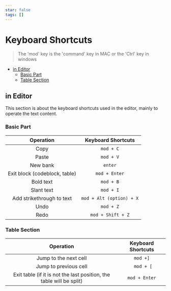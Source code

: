```yaml
---
star: false
tags: []
---
```


# Keyboard Shortcuts

> The 'mod' key is the 'command' key in MAC or the 'Ctrl' key in windows

- [in Editor](#in-editor)
  - [Basic Part](#basic-part)
  - [Table Section](#table-section)

## in Editor

This section is about the keyboard shortcuts used in the editor, mainly to operate the text content.

### Basic Part

|           Operation           |    Keyboard Shortcuts    |
| :---------------------------: | :----------------------: |
|             Copy              |        `mod + C`         |
|             Paste             |        `mod + V`         |
|           New bank            |         `enter`          |
| Exit block (codeblock, table) |      `mod + Enter`       |
|           Bold text           |        `mod + B`         |
|          Slant text           |        `mod + I`         |
|   Add strikethrough to text   | `mod + Alt (option) + X` |
|             Undo              |        `mod + Z`         |
|             Redo              |    `mod + Shift + Z`     |

### Table Section

|                              Operation                               | Keyboard Shortcuts |
| :------------------------------------------------------------------: | :----------------: |
|                        Jump to the next cell                         |      `mod +]`      |
|                        Jump to previous cell                         |     ` mod + [`     |
| Exit table (if it is not the last position, the table will be split) |   `mod + Enter`    |
